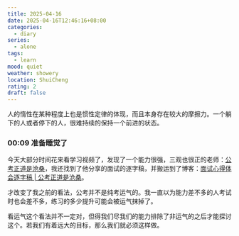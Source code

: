 ```yaml
---
title: 2025-04-16
date: 2025-04-16T12:46:16+08:00
categories:
  - diary
series:
  - alone
tags:
  - learn
mood: quiet
weather: showery
location: ShuiCheng
rating: 2
draft: false
---
```

人的惰性在某种程度上也是惯性定律的体现，而且本身存在较大的摩擦力。一个躺下的人或者停下的人，很难持续的保持一个前进的状态。

### 00:09 准备睡觉了

今天大部分时间花来看学习视频了，发现了一个能力很强，三观也很正的老师：[公考正道是沧桑](https://space.bilibili.com/57658647)，我还找到了他分享的面试的逐字稿，并搬运到了博客：[面试心得体会逐字稿 | 公考正道是沧桑](../../../posts/note/article_202504162353.md)。

才改变了我之前的看法，公考并不是纯考运气的。我一直以为能力差不多的人考试时也会差不多，练习的多少提升可能会被运气抹掉了。

看运气这个看法并不一定对，但得我们尽我们的能力排除了非运气的之后才能探讨这个。若我们有着远大的目标，那么我们就必须这样做。